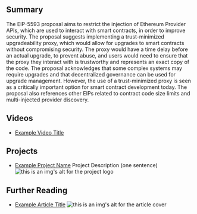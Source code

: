 ## Summary

The EIP-5593 proposal aims to restrict the injection of Ethereum Provider APIs, which are used to interact with smart contracts, in order to improve security. The proposal suggests implementing a trust-minimized upgradeability proxy, which would allow for upgrades to smart contracts without compromising security. The proxy would have a time delay before an actual upgrade, to prevent abuse, and users would need to ensure that the proxy they interact with is trustworthy and represents an exact copy of the code. The proposal acknowledges that some complex systems may require upgrades and that decentralized governance can be used for upgrade management. However, the use of a trust-minimized proxy is seen as a critically important option for smart contract development today. The proposal also references other EIPs related to contract code size limits and multi-injected provider discovery.

## Videos

- [Example Video Title](https://www.youtube.com/watch?v=TDGq4aeevgY)

## Projects

- [Example Project Name](https://xxxx.xxx/xxxxx) Project Description (one sentence) ![this is an img's alt for the project logo](https://xxxx.xxx/project-logo.xxx)

## Further Reading

- [Example Article Title](https://xxxx.xxx/xxxxx) ![this is an img's alt for the article cover](https://xxxx.xxx/article-cover.xxx)
